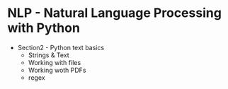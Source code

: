 # NLP - Natural Language Processing with Python

- Section2 - Python text basics
    - Strings & Text
    - Working with files
    - Working woth PDFs
    - regex

